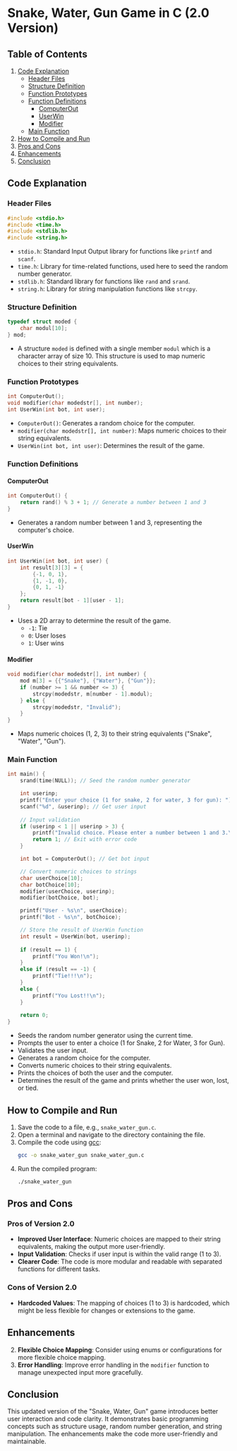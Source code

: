 # Snake, Water, Gun Game in C (2.0 Version)

## Table of Contents
1. [Code Explanation](#code-explanation)
    - [Header Files](#header-files)
    - [Structure Definition](#structure-definition)
    - [Function Prototypes](#function-prototypes)
    - [Function Definitions](#function-definitions)
        - [ComputerOut](#computerout)
        - [UserWin](#userwin)
        - [Modifier](#modifier)
    - [Main Function](#main-function)
2. [How to Compile and Run](#how-to-compile-and-run)
3. [Pros and Cons](#pros-and-cons)
4. [Enhancements](#enhancements)
5. [Conclusion](#conclusion)

## Code Explanation

### Header Files

```c
#include <stdio.h>
#include <time.h>
#include <stdlib.h>
#include <string.h>
```

- `stdio.h`: Standard Input Output library for functions like `printf` and `scanf`.
- `time.h`: Library for time-related functions, used here to seed the random number generator.
- `stdlib.h`: Standard library for functions like `rand` and `srand`.
- `string.h`: Library for string manipulation functions like `strcpy`.

### Structure Definition

```c
typedef struct moded {
    char modul[10];
} mod;
```

- A structure `moded` is defined with a single member `modul` which is a character array of size 10. This structure is used to map numeric choices to their string equivalents.

### Function Prototypes

```c
int ComputerOut();
void modifier(char modedstr[], int number);
int UserWin(int bot, int user);
```

- `ComputerOut()`: Generates a random choice for the computer.
- `modifier(char modedstr[], int number)`: Maps numeric choices to their string equivalents.
- `UserWin(int bot, int user)`: Determines the result of the game.

### Function Definitions

#### ComputerOut

```c
int ComputerOut() {
    return rand() % 3 + 1; // Generate a number between 1 and 3
}
```

- Generates a random number between 1 and 3, representing the computer's choice.

#### UserWin

```c
int UserWin(int bot, int user) {
    int result[3][3] = {
        {-1, 0, 1},
        {1, -1, 0},
        {0, 1, -1}
    };
    return result[bot - 1][user - 1];
}
```

- Uses a 2D array to determine the result of the game.
  - `-1`: Tie
  - `0`: User loses
  - `1`: User wins

#### Modifier

```c
void modifier(char modedstr[], int number) {
    mod m[3] = {{"Snake"}, {"Water"}, {"Gun"}};
    if (number >= 1 && number <= 3) {
        strcpy(modedstr, m[number - 1].modul);
    } else {
        strcpy(modedstr, "Invalid");
    }
}
```

- Maps numeric choices (1, 2, 3) to their string equivalents ("Snake", "Water", "Gun").

### Main Function

```c
int main() {
    srand(time(NULL)); // Seed the random number generator

    int userinp;
    printf("Enter your choice (1 for snake, 2 for water, 3 for gun): ");
    scanf("%d", &userinp); // Get user input
    
    // Input validation
    if (userinp < 1 || userinp > 3) {
        printf("Invalid choice. Please enter a number between 1 and 3.\n");
        return 1; // Exit with error code
    }

    int bot = ComputerOut(); // Get bot input

    // Convert numeric choices to strings
    char userChoice[10];
    char botChoice[10];
    modifier(userChoice, userinp);
    modifier(botChoice, bot);

    printf("User - %s\n", userChoice);
    printf("Bot - %s\n", botChoice);

    // Store the result of UserWin function
    int result = UserWin(bot, userinp);
    
    if (result == 1) {
        printf("You Won!\n");
    }
    else if (result == -1) {
        printf("Tie!!!\n");
    }
    else {
        printf("You Lost!!\n");
    }
    
    return 0;
}
```

- Seeds the random number generator using the current time.
- Prompts the user to enter a choice (1 for Snake, 2 for Water, 3 for Gun).
- Validates the user input.
- Generates a random choice for the computer.
- Converts numeric choices to their string equivalents.
- Prints the choices of both the user and the computer.
- Determines the result of the game and prints whether the user won, lost, or tied.

## How to Compile and Run

1. Save the code to a file, e.g., `snake_water_gun.c`.
2. Open a terminal and navigate to the directory containing the file.
3. Compile the code using [gcc](https://gcc.gnu.org/):
   ```sh
   gcc -o snake_water_gun snake_water_gun.c
   ```
4. Run the compiled program:
   ```sh
   ./snake_water_gun
   ```

## Pros and Cons

### Pros of Version 2.0

- **Improved User Interface**: Numeric choices are mapped to their string equivalents, making the output more user-friendly.
- **Input Validation**: Checks if user input is within the valid range (1 to 3).
- **Clearer Code**: The code is more modular and readable with separated functions for different tasks.

### Cons of Version 2.0

- **Hardcoded Values**: The mapping of choices (1 to 3) is hardcoded, which might be less flexible for changes or extensions to the game.

## Enhancements

2. **Flexible Choice Mapping**: Consider using enums or configurations for more flexible choice mapping.
3. **Error Handling**: Improve error handling in the `modifier` function to manage unexpected input more gracefully.

## Conclusion

This updated version of the "Snake, Water, Gun" game introduces better user interaction and code clarity. It demonstrates basic programming concepts such as structure usage, random number generation, and string manipulation. The enhancements make the code more user-friendly and maintainable.
